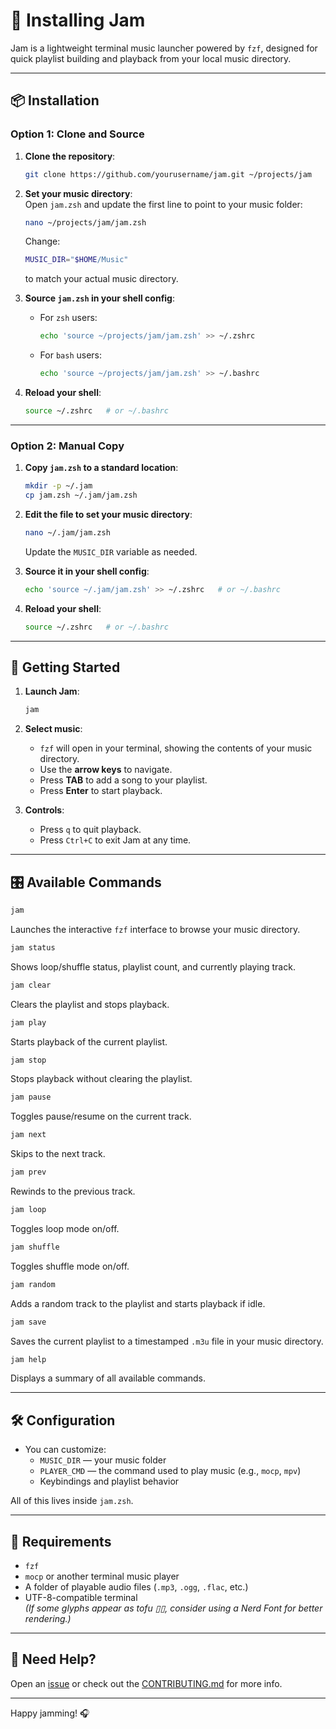 # 🎵 Installing Jam

Jam is a lightweight terminal music launcher powered by `fzf`, designed for quick playlist building and playback from your local music directory.

---

## 📦 Installation

### Option 1: Clone and Source

1. **Clone the repository**:
   ```bash
   git clone https://github.com/yourusername/jam.git ~/projects/jam
   ```

2. **Set your music directory**:  
   Open `jam.zsh` and update the first line to point to your music folder:
   ```bash
   nano ~/projects/jam/jam.zsh
   ```
   Change:
   ```zsh
   MUSIC_DIR="$HOME/Music"
   ```
   to match your actual music directory.

3. **Source `jam.zsh` in your shell config**:

   - For `zsh` users:
     ```bash
     echo 'source ~/projects/jam/jam.zsh' >> ~/.zshrc
     ```

   - For `bash` users:
     ```bash
     echo 'source ~/projects/jam/jam.zsh' >> ~/.bashrc
     ```

4. **Reload your shell**:
   ```bash
   source ~/.zshrc   # or ~/.bashrc
   ```

---

### Option 2: Manual Copy

1. **Copy `jam.zsh` to a standard location**:
   ```bash
   mkdir -p ~/.jam
   cp jam.zsh ~/.jam/jam.zsh
   ```

2. **Edit the file to set your music directory**:
   ```bash
   nano ~/.jam/jam.zsh
   ```
   Update the `MUSIC_DIR` variable as needed.

3. **Source it in your shell config**:
   ```bash
   echo 'source ~/.jam/jam.zsh' >> ~/.zshrc   # or ~/.bashrc
   ```

4. **Reload your shell**:
   ```bash
   source ~/.zshrc   # or ~/.bashrc
   ```

---

## 🚀 Getting Started

1. **Launch Jam**:
   ```bash
   jam
   ```

2. **Select music**:
   - `fzf` will open in your terminal, showing the contents of your music directory.
   - Use the **arrow keys** to navigate.
   - Press **TAB** to add a song to your playlist.
   - Press **Enter** to start playback.

3. **Controls**:
   - Press `q` to quit playback.
   - Press `Ctrl+C` to exit Jam at any time.

---

## 🎛 Available Commands

```bash
jam
```
Launches the interactive `fzf` interface to browse your music directory.

```bash
jam status
```
Shows loop/shuffle status, playlist count, and currently playing track.

```bash
jam clear
```
Clears the playlist and stops playback.

```bash
jam play
```
Starts playback of the current playlist.

```bash
jam stop
```
Stops playback without clearing the playlist.

```bash
jam pause
```
Toggles pause/resume on the current track.

```bash
jam next
```
Skips to the next track.

```bash
jam prev
```
Rewinds to the previous track.

```bash
jam loop
```
Toggles loop mode on/off.

```bash
jam shuffle
```
Toggles shuffle mode on/off.

```bash
jam random
```
Adds a random track to the playlist and starts playback if idle.

```bash
jam save
```
Saves the current playlist to a timestamped `.m3u` file in your music directory.

```bash
jam help
```
Displays a summary of all available commands.

---

## 🛠 Configuration

- You can customize:
  - `MUSIC_DIR` — your music folder
  - `PLAYER_CMD` — the command used to play music (e.g., `mocp`, `mpv`)
  - Keybindings and playlist behavior

All of this lives inside `jam.zsh`.

---

## 🧪 Requirements

- `fzf`
- `mocp` or another terminal music player
- A folder of playable audio files (`.mp3`, `.ogg`, `.flac`, etc.)
- UTF-8-compatible terminal  
  *(If some glyphs appear as tofu ▯▯, consider using a Nerd Font for better rendering.)*

---

## 💬 Need Help?

Open an [issue](https://github.com/yourusername/jam/issues) or check out the [CONTRIBUTING.md](./CONTRIBUTING.md) for more info.

---

Happy jamming! 🎧
